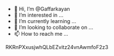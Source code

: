 - 👋 Hi, I’m @Gaffarkayan
- 👀 I’m interested in ...
- 🌱 I’m currently learning ...
- 💞️ I’m looking to collaborate on ...
- 📫 How to reach me ...

<!---
Gaffarkayan/Gaffarkayan is a ✨ special ✨ repository because its `README.md` (this file) appears on your GitHub profile.
You can click the Preview link to take a look at your changes.
--->
RKRnPXxusjwhQLbEZvitz24vnAwmfoF2z3
